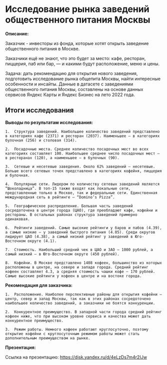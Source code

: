 # Исследование рынка заведений общественного питания Москвы

**Описание:**

Заказчик - инвесторы из фонда, которые хотят открыть заведение общественного питания в Москве. 

Заказчики ещё не знают, что это будет за место: кафе, ресторан, пиццерия, паб или бар, — и какими будут расположение, меню и цены.

Задача: дать рекомендацию для открытия нового заведения, подготовить исследование рынка общепита Москвы, найти интересные особенности и инсайты. Данные в датасете с заведениями общественного питания Москвы, составлены на основе данных сервисов Яндекс Карты и Яндекс Бизнес на лето 2022 года.

## Итоги исследования 

**Выводы по результатам исследования:**

	1.	Структура заведений. Наибольшее количество заведений представлено в категориях кафе (2371) и ресторан (2037). Наименьшее — в категориях булочная (256) и столовая (314).
 
	2.	Посадочные места. Среднее количество посадочных мест во всех категориях составляет 100. Наибольшее среднее число посадочных мест — в ресторанах (120), а наименьшее — в булочных (90).
 
	3.	Сетевые и несетевые заведения. Около 62% заведений — несетевые. Больше всего сетевых точек представлено в категориях кофейня, пиццерия и булочная.
 
	4.	Популярные сети. Лидером по количеству сетевых заведений является “Шоколадница”. В топ-15 также входят как локальные сети, представленные только в Москве, так и федеральные сети. Единственная международная сеть в рейтинге — “Domino’s Pizza”.
 
	5.	Географическое распределение. Большая часть заведений сосредоточена в центре города (ЦАО), где преобладают кафе, кофейни и рестораны. В остальных районах структура заведений примерно одинаковая.
 
	6.	Рейтинги заведений. Самые высокие рейтинги у баров и пабов (4.39), а самые низкие — у заведений быстрого питания (4.05). Среди округов лидирует ЦАО (4.38), а самый низкий рейтинг у заведений в Юго-Восточном округе (4.1).
 
	7.	Стоимость. Наибольший средний чек в ЦАО и ЗАО — 1000 рублей, а самый низкий — в Юго-Восточном округе (450 рублей).
 
	8.	Кофейни. В Москве представлено 1408 кофеен, большинство из которых расположены в центре, на севере и западе города. Средний рейтинг кофеен составляет 4.3, а средняя стоимость чашки кофе — 170 рублей. Самые высокие рейтинги у кофеен в центре и на востоке города.

**Рекомендация для заказчика:**

	1.	Расположение. Наиболее перспективные районы для открытия кофейни — центр, север и запад Москвы, так как в этих районах сосредоточено наибольшее количество заведений, а заказчики не боятся конкуренции.
 
	2.	Конкурентное преимущество. В западной части города средний рейтинг кофеен ниже, что при высоком уровне сервиса и качества может дать конкурентное преимущество.
 
	3.	Режим работы. Немного кофеен работают круглосуточно, поэтому открытие кофейни с круглосуточным режимом работы может стать дополнительным преимуществом на рынке.

**Презентация:**

Ссылка на презентацию: https://disk.yandex.ru/d/4eLzDs7m4r2IJw
